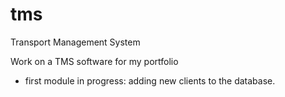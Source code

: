 # tms
Transport Management System

Work on a TMS software for my portfolio

- first module in progress: adding new clients to the database. 
